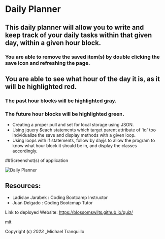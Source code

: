 # Daily Planner

## This daily planner will allow you to write and keep track of your daily tasks within that given day, within a given hour block. 

### You are able to remove the saved item(s) by double clicking the save icon and refreshing the page. 

## You are able to see what hour of the day it is, as it will be highlighted red.
### The past hour blocks will be highlighted gray.
### The future hour blocks will be highlighted green.

* Creating a proper pull and set for local storage using JSON.
* Using jquery $each statements which target parent attribute of 'id' too indvidualize the save and display methods with a given loop.
* Using loops with if statements, follow by dayjs to allow the program to know what hour block it should be in, and display the classes accordingly. 


##Screenshot(s) of application

![Daily Planner](https://user-images.githubusercontent.com/117021869/235739710-258412b9-8d1f-4c46-bcd2-e41095980a0a.jpg)


## Resources:

* Ladislav Jarabek : Coding Bootcamp Instructor
* Juan Delgado : Coding Bootcmap Tutor

Link to deployed Website: https://blossomswilts.github.io/quiz/

mit

Copyright (c) _2023_ _Michael Tranquillo
